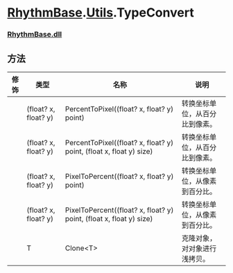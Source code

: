 # [RhythmBase](../../RhythmToolkit.md).[Utils](../namespace/Utils.md).TypeConvert
### [RhythmBase.dll](../assembly/RhythmBase.md)

## 方法

修饰 | 类型 | 名称 | 说明
-|-|-|-
| | (float? x, float? y) | PercentToPixel((float? x, float? y) point) | 转换坐标单位，从百分比到像素。
| | (float? x, float? y) | PercentToPixel((float? x, float? y) point, (float x, float y) size) | 转换坐标单位，从百分比到像素。
| | (float? x, float? y) | PixelToPercent((float? x, float? y) point) | 转换坐标单位，从像素到百分比。
| | (float? x, float? y) | PixelToPercent((float? x, float? y) point, (float x, float y) size) | 转换坐标单位，从像素到百分比。
| | T | Clone\<T\> | 克隆对象，对对象进行浅拷贝。
